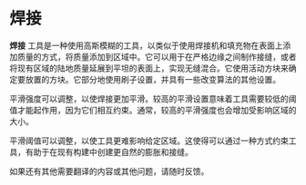 # 焊接

**焊接** 工具是一种使用高斯模糊的工具，以类似于使用焊接机和填充物在表面上添加质量的方式，将质量添加到区域中。它可以用于在严格边缘之间制作接缝，或者将现有区域的陆地质量延展到平坦的表面上，实现无缝混合。它使用活动方块来确定要放置的方块。它部分地使用刷子设置，并具有一些改变算法的其他设置。

平滑强度可以调整，以使焊接更加平滑。较高的平滑设置意味着工具需要较低的阈值才能起作用，因为它们相互约束。通常，较高的平滑强度也会增加受影响区域的大小。

平滑阈值可以调整，以使工具更难影响给定区域。这使得可以通过一种方式约束工具，有助于在现有构建中创建更自然的膨胀和接缝。

如果还有其他需要翻译的内容或其他问题，请随时反馈。